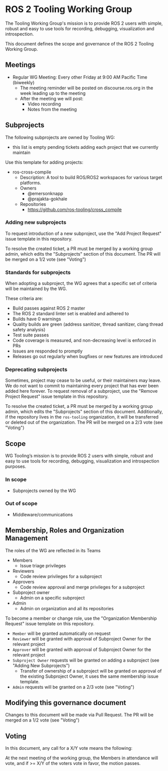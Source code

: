 # ROS 2 Tooling Working Group

The Tooling Working Group's mission is to provide ROS 2 users with simple, robust and easy to use tools for recording, debugging, visualization and introspection.

This document defines the scope and governance of the ROS 2 Tooling Working Group.

## Meetings

* Regular WG Meeting: Every other Friday at 9:00 AM Pacific Time (biweekly)
  * The meeting reminder will be posted on discourse.ros.org in the week leading up to the meeting
  * After the meeting we will post:
    * Video recording
    * Notes from the meeting

## Subprojects

The following subprojects are owned by Tooling WG:
* this list is empty pending tickets adding each project that we currently maintain

Use this template for adding projects:
* ros-cross-compile
  * Description: A tool to build ROS/ROS2 workspaces for various target platforms.
  * Owners
    * @emersonknapp
    * @prajakta-gokhale
  * Repositories
    * https://github.com/ros-tooling/cross_compile

### Adding new subprojects

To request introduction of a new subproject, use the "Add Project Request" issue template in this repository.

To resolve the created ticket, a PR must be merged by a working group admin, which edits the "Subprojects" section of this document.
The PR will be merged on a 1/2 vote (see "Voting")

### Standards for subprojects

When adopting a subproject, the WG agrees that a specific set of criteria will be maintained by the WG.

These criteria are:
* Build passes against ROS 2 master
* The ROS 2 standard linter set is enabled and adhered to
* Builds have 0 warnings
* Quality builds are green (address sanitizer, thread sanitizer, clang thread safety analysis)
* Test suite passes
* Code coverage is measured, and non-decreasing level is enforced in PRs
* Issues are responded to promptly
* Releases go out regularly when bugfixes or new features are introduced

### Deprecating subprojects

Sometimes, project may cease to be useful, or their maintainers may leave.
We do not want to commit to maintaining every project that has ever been added here forever.
To request removal of a subproject, use the "Remove Project Request" issue template in this repository.

To resolve the created ticket, a PR must be merged by a working group admin, which edits the "Subprojects" section of this document.
Additionally, if the repository lives in the `ros-tooling` organization, it will be transferred or deleted out of the organization.
The PR will be merged on a 2/3 vote (see "Voting")

## Scope

WG Tooling’s mission is to provide ROS 2 users with simple, robust and easy to use tools for recording, debugging, visualization and introspection purposes.

### In scope

* Subprojects owned by the WG

### Out of scope

* Middleware/communications

## Membership, Roles and Organization Management

The roles of the WG are reflected in its Teams

* Members
    * Issue triage privileges
* Reviewers
    * Code review privileges for a subproject
* Approvers
    * Code review approval and merge privileges for a subproject
* Subproject owner
    * Admin on a specific subproject
* Admin
    * Admin on organization and all its repositories

To become a member or change role, use the "Organization Membership Request" issue template on this repository.
* `Member` will be granted automatically on request
* `Reviewer` will be granted with approval of Subproject Owner for the relevant project
* `Approver` will be granted with approval of Subproject Owner for the relevant project
* `Subproject Owner` requests will be granted on adding a subproject (see "Adding New Subprojects")
  * Transfer of ownership of a subproject will be granted on approval of the existing Subproject Owner, it uses the same membership issue template.
* `Admin` requests will be granted on a 2/3 vote (see "Voting")

## Modifying this governance document

Changes to this document will be made via Pull Request.
The PR will be merged on a 1/2 vote (see "Voting")

## Voting

In this document, any call for a X/Y vote means the following:

At the next meeting of the working group, the Members in attendance will vote, and if >= X/Y of the voters vote in favor, the motion passes.
